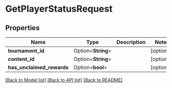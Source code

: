 # GetPlayerStatusRequest

## Properties

Name | Type | Description | Notes
------------ | ------------- | ------------- | -------------
**tournament_id** | Option<**String**> |  | [optional]
**content_id** | Option<**String**> |  | [optional]
**has_unclaimed_rewards** | Option<**bool**> |  | [optional]

[[Back to Model list]](../README.md#documentation-for-models) [[Back to API list]](../README.md#documentation-for-api-endpoints) [[Back to README]](../README.md)


